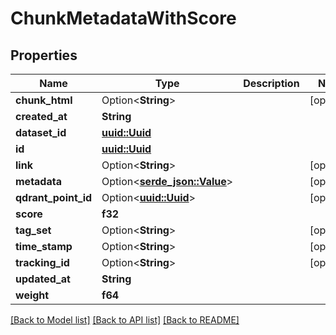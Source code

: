 # ChunkMetadataWithScore

## Properties

Name | Type | Description | Notes
------------ | ------------- | ------------- | -------------
**chunk_html** | Option<**String**> |  | [optional]
**created_at** | **String** |  | 
**dataset_id** | [**uuid::Uuid**](uuid::Uuid.md) |  | 
**id** | [**uuid::Uuid**](uuid::Uuid.md) |  | 
**link** | Option<**String**> |  | [optional]
**metadata** | Option<[**serde_json::Value**](.md)> |  | [optional]
**qdrant_point_id** | Option<[**uuid::Uuid**](uuid::Uuid.md)> |  | [optional]
**score** | **f32** |  | 
**tag_set** | Option<**String**> |  | [optional]
**time_stamp** | Option<**String**> |  | [optional]
**tracking_id** | Option<**String**> |  | [optional]
**updated_at** | **String** |  | 
**weight** | **f64** |  | 

[[Back to Model list]](../README.md#documentation-for-models) [[Back to API list]](../README.md#documentation-for-api-endpoints) [[Back to README]](../README.md)


